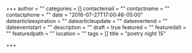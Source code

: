 +++
author = ""
categories = []
contactemail = ""
contactname = ""
contactphone = ""
date = "2016-07-27T17:00:46-05:00"
datearticleexpiration = ""
datearticleupdate = ""
dateeventend = ""
dateeventstart = ""
description = ""
draft = true
featured = ""
featuredalt = ""
featuredpath = ""
location = ""
tags = []
title = "poetry night 15"

+++

